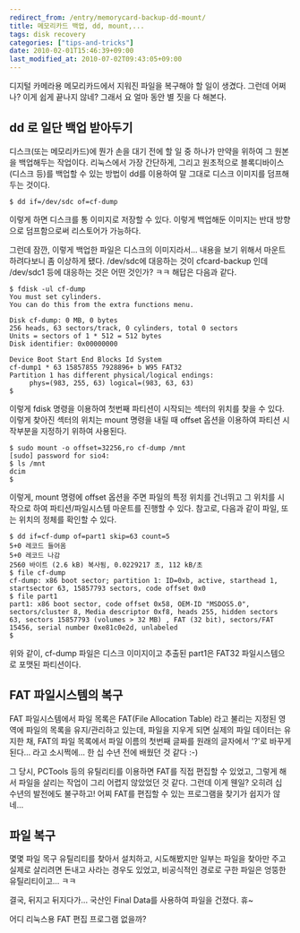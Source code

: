```yaml
---
redirect_from: /entry/memorycard-backup-dd-mount/
title: 메모리카드 백업, dd, mount,...
tags: disk recovery
categories: ["tips-and-tricks"]
date: 2010-02-01T15:46:39+09:00
last_modified_at: 2010-07-02T09:43:05+09:00
---
```

디지털 카메라용 메모리카드에서 지워진 파일을 복구해야 할 일이 생겼다.
그런데 어쩌나? 이게 쉽게 끝나지 않네? 그래서 요 얼마 동안 별 짓을 다
해본다.

## dd 로 일단 백업 받아두기

디스크(또는 메모리카드)에 뭔가 손을 대기 전에 할 일 중 하나가 만약을
위하여 그 원본을 백업해두는 작업이다. 리눅스에서 가장 간단하게, 그리고
원초적으로 블록디바이스(디스크 등)를 백업할 수 있는 방법이 dd를 이용하여
말 그대로 디스크 이미지를 덤프해 두는 것이다.

```console
$ dd if=/dev/sdc of=cf-dump
```

이렇게 하면 디스크를 통 이미지로 저장할 수 있다. 이렇게 백업해둔 이미지는
반대 방향으로 덤프함으로써 리스토어가 가능하다.

그런데 잠깐, 이렇게 백업한 파일은 디스크의 이미지라서... 내용을 보기
위해서 마운트하려다보니 좀 이상하게 됐다. /dev/sdc에 대응하는 것이
cfcard-backup 인데 /dev/sdc1 등에 대응하는 것은 어떤 것인가? ㅋㅋ
해답은 다음과 같다.

```console
$ fdisk -ul cf-dump
You must set cylinders.
You can do this from the extra functions menu.
    
Disk cf-dump: 0 MB, 0 bytes
256 heads, 63 sectors/track, 0 cylinders, total 0 sectors
Units = sectors of 1 * 512 = 512 bytes
Disk identifier: 0x00000000

Device Boot Start End Blocks Id System
cf-dump1 * 63 15857855 7928896+ b W95 FAT32
Partition 1 has different physical/logical endings:
     phys=(983, 255, 63) logical=(983, 63, 63)
$
```

이렇게 fdisk 명령을 이용하여 첫번째 파티션이 시작되는 섹터의 위치를 찾을
수 있다. 이렇게 찾아진 섹터의 위치는 mount 명령을 내릴 때 offset 옵션을
이용하여 파티션 시작부분을 지정하기 위하여 사용된다.

```console
$ sudo mount -o offset=32256,ro cf-dump /mnt
[sudo] password for sio4: 
$ ls /mnt
dcim
$
```

이렇게, mount 명령에 offset 옵션을 주면 파일의 특정 위치를 건너뛰고 그
위치를 시작으로 하여 파티션/파일시스템 마운트를 진행할 수 있다. 참고로,
다음과 같이 파일, 또는 위치의 정체를 확인할 수 있다.

```console
$ dd if=cf-dump of=part1 skip=63 count=5
5+0 레코드 들어옴
5+0 레코드 나감
2560 바이트 (2.6 kB) 복사됨, 0.0229217 초, 112 kB/초
$ file cf-dump
cf-dump: x86 boot sector; partition 1: ID=0xb, active, starthead 1, startsector 63, 15857793 sectors, code offset 0x0
$ file part1 
part1: x86 boot sector, code offset 0x58, OEM-ID "MSDOS5.0", sectors/cluster 8, Media descriptor 0xf8, heads 255, hidden sectors 63, sectors 15857793 (volumes > 32 MB) , FAT (32 bit), sectors/FAT 15456, serial number 0xe81c0e2d, unlabeled
$
```

위와 같이, cf-dump 파일은 디스크 이미지이고 추출된 part1은 FAT32
파일시스템으로 포맷된 파티션이다.

## FAT 파일시스템의 복구

FAT 파일시스템에서 파일 목록은 FAT(File Allocation Table) 라고 불리는
지정된 영역에 파일의 목록을 유지/관리하고 있는데, 파일을 지우게 되면
실제의 파일 데이터는 유지한 채, FAT의 파일 목록에서 파일 이름의 첫번째
글짜를 원래의 글자에서 '?'로 바꾸게 된다... 라고 소시쩍에... 한 십 수년
전에 배웠던 것 같다 :-)

그 당시, PCTools 등의 유틸리티를 이용하면 FAT를 직접 편집할 수 있었고,
그렇게 해서 파일을 살리는 작업이 그리 어렵지 않았었던 것 같다. 그런데
이게 웬일? 오히려 십 수년의 발전에도 불구하고! 어찌 FAT를 편집할 수 있는
프로그램을 찾기가 쉽지가 않네...

## 파일 복구

몇몇 파일 목구 유틸리티를 찾아서 설치하고, 시도해봤지만 일부는 파일을
찾아만 주고 실제로 살리려면 돈내고 사라는 경우도 있었고, 비공식적인
경로로 구한 파일은 엉뚱한 유틸리티이고... ㅋㅋ

결국, 뒤지고 뒤지다가... 국산인 Final Data를 사용하여 파일을 건졌다. 휴~

어디 리눅스용 FAT 편집 프로그램 없을까?

